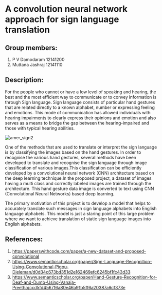 # A convolution neural network approach for sign language translation
## Group members: 
1) P V Damodaram 12141200
2) Muttana Jashraj 12141110

## Description:
For the people who cannot or have a low level of speaking and hearing, the best and the most
efficient way to communicate or to convey information is through Sign language. Sign language
consists of particular hand gestures that are related directly to a known alphabet, number or
expressing feeling and emotions. This mode of communication has allowed individuals with
hearing impairments to clearly express their opinions and emotion and also serves as a means to
bridge the gap between the hearing-impaired and those with typical hearing abilities.

![amer_sign2](https://github.com/damodaramPv/ML_project/assets/138715223/90ea8ad5-e204-4cd5-92c0-5742988acccd)

One of the methods that are used to translate or interpret the sign language is by classifying
the images based on the hand gestures. In order to recognise the various hand gestures, several
methods have been developed to translate and recognise the sign language through image classification of various images.This classification can be efficiently developed by a convolutional neural
network (CNN) architecture based on the deep learning technique.In the proposed project, a
dataset of images having a multi class and correctly labeled images are trained through the architecture. This hand gesture data image is converted to text using CNN (Convolutional Neural
Networks) based deep learning.

The primary motivation of this project is to develop a model that helps to accurately translate such messages
in sign language alphabets into English language alphabets. This model is just a staring point
of this large problem where we want to achieve translation of static sign language images into
English alphabets.

## References:
1) https://paperswithcode.com/paper/a-new-dataset-and-proposed-convolutional
2) https://www.semanticscholar.org/paper/Sign-Language-Recognition-Using-Convolutional-Pigou-Dieleman/d0d34c673bd351d2e162469efc6245bf1fc43d33
3) https://www.semanticscholar.org/paper/Hand-Gesture-Recognition-for-Deaf-and-Dumb-Using-Vanaja-Preetha/ccd5fd4567f6a80e46a91b5ff6a20387a6c1373e


